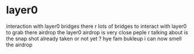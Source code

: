 # layer0
interaction with layer0 bridges
there r lots of bridges to interact with layer0 to grab there airdrop
the layer0 airdrop is very close
peple r talking about is the snap shot already taken or not yet ?
hye fam bukleup i can now smell the airdrop
